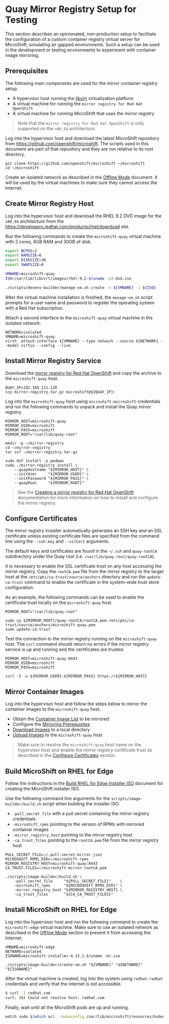 # Quay Mirror Registry Setup for Testing

This section describes an opinionated, non-production setup to facilitate the
configuration of a custom container registry virtual server for MicroShift,
simulating air gapped environments. Such a setup can be used in the development
or testing environments to experiment with container image mirroring.

## Prerequisites

The following main components are used for the mirror container registry setup.
* A hypervisor host running the [libvirt](https://libvirt.org/) virtualization platform
* A virtual machine for running the `mirror registry for Red Hat OpenShift`
* A virtual machine for running MicroShift that uses the mirror registry

> Note that the `mirror registry for Red Hat OpenShift` is only supported on the
> `x86_64` architecture.

Log into the hypervisor host and download the latest MicroShift repository from
https://github.com/openshift/microshift. The scripts used in this document are
part of that repository and they are run relative to its root directory.
```
git clone https://github.com/openshift/microshift ~/microshift
cd ~/microshift
```

Create an isolated network as described in the [Offline Mode](./rhel4edge_iso.md#offline-mode)
document. It will be used by the virtual machines to make sure they cannot access
the Internet.

## Create Mirror Registry Host

Log into the hypervisor host and download the RHEL 9.2 DVD image for the `x86_64`
architecture from the https://developers.redhat.com/products/rhel/download site.

Run the following commands to create the `microshift-quay` virtual machine with
2 cores, 6GB RAM and 30GB of disk.
```bash
export NCPUS=2
export RAMSIZE=6
export DISKSIZE=30
export SWAPSIZE=0

VMNAME=microshift-quay
ISO=/var/lib/libvirt/images/rhel-9.2-$(uname -m)-dvd.iso

./scripts/devenv-builder/manage-vm.sh create -n ${VMNAME} -i ${ISO}
```
After the virtual machine installation is finished, the `manage-vm.sh` script
prompts for a user name and password to register the operating system with a
Red Hat subscription.

Attach a second interface to the  `microshift-quay` virtual machine in the isolated network:
```
NETWORK=isolated
VMNAME=microshift-quay
virsh  attach-interface ${VMNAME} --type network --source ${NETWORK} --model virtio --config --live
```


## Install Mirror Registry Service

Download the [mirror registry for Red Hat OpenShift](https://console.redhat.com/openshift/downloads#tool-mirror-registry)
and copy the archive to the `microshift-quay` host.

```
QUAY_IP=192.168.111.128
scp mirror-registry.tar.gz microshift@${QUAY_IP}:
```

Log into the `microshift-quay` host using `microshift:microshift` credentials and
run the following commands to unpack and install the Quay mirror registry.

```
MIRROR_HOST=microshift-quay
MIRROR_USER=microshift
MIRROR_PASS=microshift
MIRROR_ROOT="/var/lib/quay-root"

mkdir -p ~/mirror-registry
cd ~/mirror-registry
tar zxf ~/mirror-registry.tar.gz

sudo dnf install -y podman
sudo ./mirror-registry install \
    --quayHostname "${MIRROR_HOST}" \
    --initUser     "${MIRROR_USER}" \
    --initPassword "${MIRROR_PASS}" \
    --quayRoot     "${MIRROR_ROOT}"
```

> See the [Creating a mirror registry for Red Hat OpenShift](https://docs.openshift.com/container-platform/latest/installing/disconnected_install/installing-mirroring-creating-registry.html)
> documentation for more information on how to install and configure the mirror registry.

## Configure Certificates

The mirror registry installer automatically generates an SSH key and an SSL
certificate unless existing certificate files are specified from the command
line using the `--ssh-key` and `--sslCert` arguments.

The default keys and certificates are found in the `~/.ssh` and `quay-rootCA`
subdirectory under the Quay root (i.e. `/var/lib/quay-root/quay-rootCA`).

It is necessary to enable the SSL certificate trust on any host accessing the
mirror registry. Copy the `rootCA.pem` file from the mirror registry to the
target host at the `/etc/pki/ca-trust/source/anchors` directory and run the
`update-ca-trust` command to enable the certificate in the system-wide trust
store configuration.

As an example, the following commands can be used to enable the certificate
trust locally on the `microshift-quay` host.
```
MIRROR_ROOT="/var/lib/quay-root"

sudo cp ${MIRROR_ROOT}/quay-rootCA/rootCA.pem /etc/pki/ca-trust/source/anchors/microshift-quay.pem
sudo update-ca-trust
```

Test the connection to the mirror registry running on the `microshift-quay` host.
The `curl` command should return no errors if the mirror registry service is up
and running and the certificates are trusted.
```
MIRROR_HOST=microshift-quay:8443
MIRROR_USER=microshift
MIRROR_PASS=microshift

curl -I -u ${MIRROR_USER}:${MIRROR_PASS} https://${MIRROR_HOST}
```

## Mirror Container Images

Log into the hypervisor host and follow the steps below to mirror the container
images to the `microshift-quay` host.
* Obtain the [Container Image List](../user/howto_mirror_images.md#container-image-list) to be mirrored
* Configure the [Mirroring Prerequisites](../user/howto_mirror_images.md#mirroring-prerequisites)
* [Download Images](../user/howto_mirror_images.md#download-images) to a local directory
* [Upload Images](../user/howto_mirror_images.md#upload-images) to the `microshift-quay` host

> Make sure to resolve the `microshift-quay` host name on the hypervisor host and
> enable the mirror registry certificate trust as described in the
> [Configure Certificates](#configure-certificates) section.

## Build MicroShift on RHEL for Edge

Follow the instructions in the [Build RHEL for Edge Installer ISO](./rhel4edge_iso.md#build-rhel-for-edge-installer-iso)
document for creating the MicroShift installer ISO.

Use the following command line arguments for the `scripts/image-builder/build.sh`
script when building the installer ISO.
* `-pull_secret_file` with a pull secret containing the mirror registry credentials
* `-microshift_rpms` pointing to the version of RPMs with mirrored container images
* `-mirror_registry_host` pointing to the mirror registry host
* `-ca_trust_files` pointing to the `rootCA.pem` file from the mirror registry host

```
PULL_SECRET_FILE=~/.pull-secret-mirror.json
MICROSHIFT_RPMS_DIR=~/microshift-rpms
MIRROR_REGISTRY_HOST=microshift-quay:8443
CA_TRUST_FILES=~/microshift-mirror-rootCA.pem

./scripts/image-builder/build.sh \
    -pull_secret_file     "${PULL_SECRET_FILE}"    \
    -microshift_rpms      "${MICROSHIFT_RPMS_DIR}" \
    -mirror_registry_host "${MIRROR_REGISTRY_HOST} \
    -ca_trust_files       "${CA_CA_TRUST_FILES}"
```

## Install MicroShift on RHEL for Edge

Log into the hypervisor host and run the following command to create the `microshift-edge`
virtual machine. Make sure to use an isolated network as described in the
[Offline Mode](./rhel4edge_iso.md#offline-mode) section to prevent it from
accessing the Internet.
```
VMNAME=microshift-edge
NETNAME=isolated
ISONAME=microshift-installer-4.13.1.$(uname -m).iso

./scripts/image-builder/create-vm.sh "${VMNAME}" "${NETNAME}" "${ISONAME}"
```

After the virtual machine is created, log into the system using `redhat:redhat`
credentials and verify that the Internet is not accessible.
```bash
$ curl -I redhat.com
curl: (6) Could not resolve host: redhat.com
```

Finally, wait until all the MicroShift pods are up and running.
```bash
watch sudo $(which oc) --kubeconfig /var/lib/microshift/resources/kubeadmin/kubeconfig get pods -A
```
